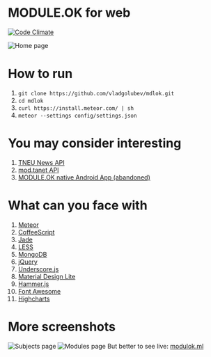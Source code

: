 # MODULE.OK for web
[![Code Climate](https://codeclimate.com/github/vladgolubev/mdlok/badges/gpa.svg)](https://codeclimate.com/github/vladgolubev/mdlok)

![Home page](http://i.imgur.com/944QaxN.png)

# How to run
1. `git clone https://github.com/vladgolubev/mdlok.git`
2. `cd mdlok`
3. `curl https://install.meteor.com/ | sh`
4. `meteor --settings config/settings.json`

# You may consider interesting
1. [TNEU News API](https://github.com/vladgolubev/moduleok-api)
2. [mod.tanet API](https://github.com/vladgolubev/mod.tanet-api)
3. [MODULE.OK native Android App (abandoned)](https://github.com/vladgolubev/MODULE.OK)

# What can you face with
1. [Meteor](https://www.meteor.com/)
2. [CoffeeScript](http://coffeescript.org/)
3. [Jade](http://jade-lang.com/)
4. [LESS](http://lesscss.org/)
5. [MongoDB](https://www.mongodb.org/)
6. [jQuery](http://jquery.com/)
7. [Underscore.js](http://underscorejs.org/)
8. [Material Design Lite](http://www.getmdl.io/)
9. [Hammer.js](http://hammerjs.github.io/)
10. [Font Awesome](https://fortawesome.github.io/Font-Awesome/)
11. [Highcharts](http://www.highcharts.com/)

# More screenshots
![Subjects page](http://i.imgur.com/VLj0KLV.png)
![Modules page](http://i.imgur.com/1Lz3cJs.png)
But better to see live: [modulok.ml](http://modulok.ml)
